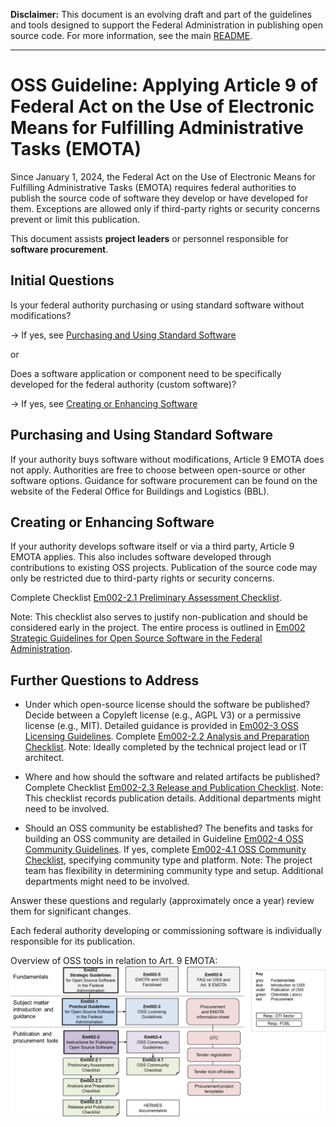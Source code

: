 **Disclaimer:** This document is an evolving draft and part of the guidelines and tools designed to support the Federal Administration in publishing open source code. For more information, see the main [README](https://github.com/swiss/opensource-guidelines/tree/main).

---

# OSS Guideline: Applying Article 9 of Federal Act on the Use of Electronic Means for Fulfilling Administrative Tasks (EMOTA)

Since January 1, 2024, the Federal Act on the Use of Electronic Means for Fulfilling Administrative Tasks (EMOTA) requires federal authorities to publish the source code of software they develop or have developed for them. Exceptions are allowed only if third-party rights or security concerns prevent or limit this publication.

This document assists **project leaders** or personnel responsible for **software procurement**.

## Initial Questions

Is your federal authority purchasing or using standard software without modifications?

→ If yes, see [Purchasing and Using Standard Software](#purchasing-and-using-standard-software)

or

Does a software application or component need to be specifically developed for the federal authority (custom software)?

→ If yes, see [Creating or Enhancing Software](#creating-or-enhancing-software)

## Purchasing and Using Standard Software

If your authority buys software without modifications, Article 9 EMOTA does not apply. Authorities are free to choose between open-source or other software options. Guidance for software procurement can be found on the website of the Federal Office for Buildings and Logistics (BBL).

## Creating or Enhancing Software

If your authority develops software itself or via a third party, Article 9 EMOTA applies. This also includes software developed through contributions to existing OSS projects. Publication of the source code may only be restricted due to third-party rights or security concerns.

Complete Checklist [Em002-2.1 Preliminary Assessment Checklist](em002-2.1.md).

Note: This checklist also serves to justify non-publication and should be considered early in the project. The entire process is outlined in [Em002 Strategic Guidelines for Open Source Software in the Federal Administration](em002.md).

## Further Questions to Address

- Under which open-source license should the software be published?
Decide between a Copyleft license (e.g., AGPL V3) or a permissive license (e.g., MIT). Detailed guidance is provided in [Em002-3 OSS Licensing Guidelines](em002-3.md). Complete [Em002-2.2 Analysis and Preparation Checklist](em002-2.2.md). Note: Ideally completed by the technical project lead or IT architect.

- Where and how should the software and related artifacts be published?
Complete Checklist [Em002-2.3 Release and Publication Checklist](em002-2.3.md). Note: This checklist records publication details. Additional departments might need to be involved.

- Should an OSS community be established?
The benefits and tasks for building an OSS community are detailed in Guideline [Em002-4 OSS Community Guidelines](em002-4.md). If yes, complete [Em002-4.1 OSS Community Checklist](em002-4.1.md), specifying community type and platform. Note: The project team has flexibility in determining community type and setup. Additional departments might need to be involved.

Answer these questions and regularly (approximately once a year) review them for significant changes.

Each federal authority developing or commissioning software is individually responsible for its publication.

Overview of OSS tools in relation to Art. 9 EMOTA:
![Overview of OSS tools in relation to Art. 9 EMOTA](./assets/em002-7//media/image1.png)
